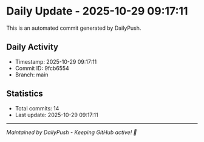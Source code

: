 # Daily Update - 2025-10-29 09:17:11

This is an automated commit generated by DailyPush.

## Daily Activity
- Timestamp: 2025-10-29 09:17:11
- Commit ID: 9fcb6554
- Branch: main

## Statistics
- Total commits: 14
- Last update: 2025-10-29 09:17:11

---
*Maintained by DailyPush - Keeping GitHub active! 🚀*
